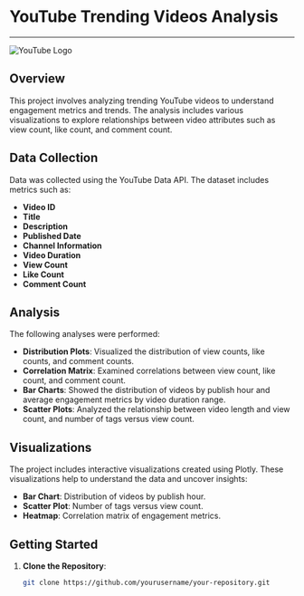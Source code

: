 # YouTube Trending Videos Analysis
------
![YouTube Logo](https://upload.wikimedia.org/wikipedia/commons/thumb/4/42/YouTube_icon_%282013-2017%29.png/1024px-YouTube_icon_%282013-2017%29.png)



## Overview

This project involves analyzing trending YouTube videos to understand engagement metrics and trends. The analysis includes various visualizations to explore relationships between video attributes such as view count, like count, and comment count.

## Data Collection

Data was collected using the YouTube Data API. The dataset includes metrics such as:
- **Video ID**
- **Title**
- **Description**
- **Published Date**
- **Channel Information**
- **Video Duration**
- **View Count**
- **Like Count**
- **Comment Count**

## Analysis

The following analyses were performed:
- **Distribution Plots**: Visualized the distribution of view counts, like counts, and comment counts.
- **Correlation Matrix**: Examined correlations between view count, like count, and comment count.
- **Bar Charts**: Showed the distribution of videos by publish hour and average engagement metrics by video duration range.
- **Scatter Plots**: Analyzed the relationship between video length and view count, and number of tags versus view count.

## Visualizations

The project includes interactive visualizations created using Plotly. These visualizations help to understand the data and uncover insights:
- **Bar Chart**: Distribution of videos by publish hour.
- **Scatter Plot**: Number of tags versus view count.
- **Heatmap**: Correlation matrix of engagement metrics.

## Getting Started

1. **Clone the Repository**:
   ```bash
   git clone https://github.com/yourusername/your-repository.git
